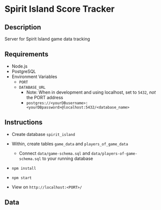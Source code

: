 # Spirit Island Score Tracker

## Description
Server for Spirit Island game data tracking

## Requirements 
- Node.js
- PostgreSQL
- Environment Variables
  - `PORT`
  - `DATABASE_URL`
    - Note: When in development and using localhost, set to `5432`, *not* the PORT address
    - `postgres://<yourDBusername>:<yourDBpassword>@localhost:5432/<database_name>`

## Instructions
- Create database `spirit_island`
- Within, create tables `game_data` and `players_of_game_data`
  - Connect `data/game-schema.sql` and `data/players-of-game-schema.sql` to your running database
    
- `npm install`
- `npm start`
- View on `http://localhost:<PORT>/`

## Data
